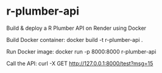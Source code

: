 # r-plumber-api
Build &amp; deploy a R Plumber API on Render using Docker

Build Docker container:
docker build -t r-plumber-api .

Run Docker image:
docker run -p 8000:8000 r-plumber-api

Call the API:
curl -X GET http://127.0.0.1:8000/test?msg=15

